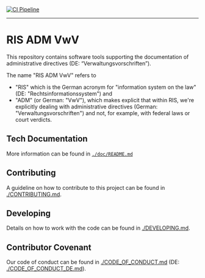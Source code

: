 [![CI Pipeline](https://github.com/digitalservicebund/ris-adm-vwv/actions/workflows/pipeline.yml/badge.svg)](https://github.com/digitalservicebund/ris-adm-vwv/actions/workflows/pipeline.yml)

---

# RIS ADM VwV

This repository contains software tools supporting the documentation of administrative directives (DE: “Verwaltungsvorschriften”).

The name "RIS ADM VwV" refers to
* "RIS" which is the German acronym for "information system on the law" (DE: "Rechtsinformationssystem") and
* "ADM" (or German: "VwV"), which makes explicit that within RIS, we're explicitly dealing with administrative directives (German: "Verwaltungsvorschriften") and not, for example, with federal laws or court verdicts.

## Tech Documentation

More information can be found in [`./doc/README.md`](./doc/README.md)

## Contributing

A guideline on how to contribute to this project can be found in [./CONTRIBUTING.md](./CONTRIBUTING.md).

## Developing

Details on how to work with the code can be found in [./DEVELOPING.md](./DEVELOPING.md).

## Contributor Covenant

Our code of conduct can be found in [./CODE_OF_CONDUCT.md](./CODE_OF_CONDUCT.md) (DE: [./CODE_OF_CONDUCT_DE.md](./CODE_OF_CONDUCT_DE.md)).

